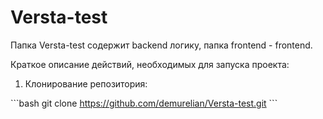 # Versta-test
Папка Versta-test содержит backend логику, папка frontend - frontend.

Краткое описание действий, необходимых для запуска проекта:
1. Клонирование репозитория:

\```bash
git clone https://github.com/demurelian/Versta-test.git
\```
